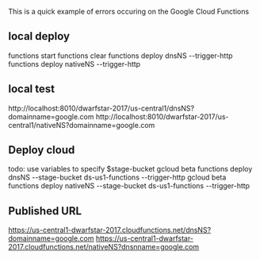 This is a quick example of errors occuring on the Google Cloud Functions 

## local deploy
functions start
functions clear
functions deploy dnsNS --trigger-http 
functions deploy nativeNS --trigger-http

## local test
http://localhost:8010/dwarfstar-2017/us-central1/dnsNS?domainname=google.com
http://localhost:8010/dwarfstar-2017/us-central1/nativeNS?domainname=google.com


## Deploy cloud
todo: use variables to specify $stage-bucket
gcloud beta functions deploy dnsNS --stage-bucket ds-us1-functions --trigger-http 
gcloud beta functions deploy nativeNS --stage-bucket ds-us1-functions --trigger-http 

## Published URL
https://us-central1-dwarfstar-2017.cloudfunctions.net/dnsNS?domainname=google.com
https://us-central1-dwarfstar-2017.cloudfunctions.net/nativeNS?dnsnname=google.com

